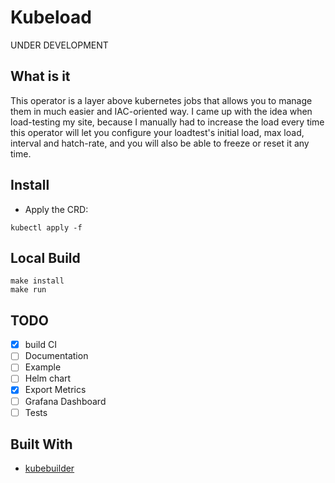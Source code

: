 # Kubeload

UNDER DEVELOPMENT

## What is it

This operator is a layer above kubernetes jobs that allows you to manage them in much easier and IAC-oriented way.
I came up with the idea when load-testing my site, because I manually had to increase the load every time
this operator will let you configure your loadtest's initial load, max load, interval and hatch-rate, and you will also be able to freeze or reset it any time.

## Install

- Apply the CRD:
```console
kubectl apply -f 
```

## Local Build

```console
make install
make run
```
## TODO

- [X] build CI
- [ ] Documentation
- [ ] Example
- [ ] Helm chart
- [X] Export Metrics
- [ ] Grafana Dashboard
- [ ] Tests
 
## Built With
- [kubebuilder](https://book.kubebuilder.io/quick-start.html)
